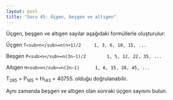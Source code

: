 ```yaml
---
layout: post
title: "Soru 45: Üçgen, beşgen ve altıgen"
---
```


Üçgen, beşgen ve altıgen sayılar aşağıdaki formüllerle oluşturulur:

Üçgen	 	`T<sub>n</sub>=n(n+1)/2	 	1, 3, 6, 10, 15, ...`

Beşgen	 	`P<sub>n</sub>=n(3n−1)/2	 	1, 5, 12, 22, 35, ...`

Altıgen	 	`H<sub>n</sub>=n(2n−1)	 	1, 6, 15, 28, 45, ...`

T<sub>285</sub> = P<sub>165</sub> = H<sub>143</sub> = 40755. olduğu doğrulanabilir.

Aynı zamanda beşgen ve altıgen olan sonraki üçgen sayısını bulun.